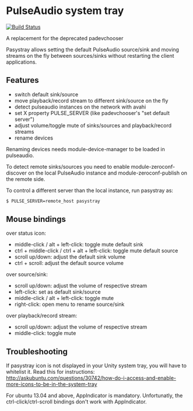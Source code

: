 PulseAudio system tray
======================
[![Build Status](https://travis-ci.org/christophgysin/pasystray.png?branch=master)](https://travis-ci.org/christophgysin/pasystray)

A replacement for the deprecated padevchooser

Pasystray allows setting the default PulseAudio source/sink and moving
streams on the fly between sources/sinks without restarting the client
applications.

Features
--------

* switch default sink/source
* move playback/record stream to different sink/source on the fly
* detect pulseaudio instances on the network with avahi
* set X property PULSE_SERVER (like padevchooser's "set default server")
* adjust volume/toggle mute of sinks/sources and playback/record streams
* rename devices

Renaming devices needs module-device-manager to be loaded in pulseaudio.

To detect remote sinks/sources you need to enable module-zeroconf-discover on
the local PulseAudio instance and module-zeroconf-publish on the remote side.

To control a different server than the local instance, run pasystray as:
```bash
$ PULSE_SERVER=remote_host pasystray
```

Mouse bindings
--------------

over status icon:
* middle-click / alt + left-click: toggle mute default sink
* ctrl + middle-click / ctrl + alt + left-click: toggle mute default source
* scroll up/down: adjust the default sink volume
* ctrl + scroll: adjust the default source volume

over source/sink:
* scroll up/down: adjust the volume of respective stream
* left-click: set as default sink/source
* middle-click / alt + left-click: toggle mute
* right-click: open menu to rename source/sink

over playback/record stream:
* scroll up/down: adjust the volume of respective stream
* middle-click: toggle mute

Troubleshooting
---------------

If pasystray icon is not displayed in your Unity system tray, you will have
to whitelist it. Read this for instructions:
http://askubuntu.com/questions/30742/how-do-i-access-and-enable-more-icons-to-be-in-the-system-tray

For ubuntu 13.04 and above, AppIndicator is mandatory. Unfortunatly, the
ctrl-click/ctrl-scroll bindings don't work with AppIndicator.
